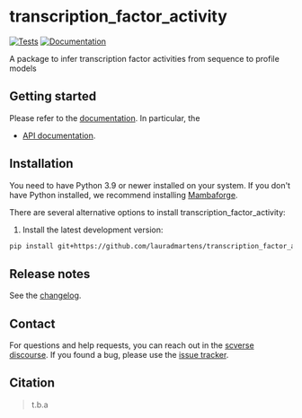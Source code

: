 # transcription_factor_activity

[![Tests][badge-tests]][link-tests]
[![Documentation][badge-docs]][link-docs]

[badge-tests]: https://img.shields.io/github/actions/workflow/status/lauradmartens/transcription_factor_activity/test.yaml?branch=main
[link-tests]: https://github.com/theislab/transcription_factor_activity/actions/workflows/test.yml
[badge-docs]: https://img.shields.io/readthedocs/transcription_factor_activity

A package to infer transcription factor activities from sequence to profile models

## Getting started

Please refer to the [documentation][link-docs]. In particular, the

-   [API documentation][link-api].

## Installation

You need to have Python 3.9 or newer installed on your system. If you don't have
Python installed, we recommend installing [Mambaforge](https://github.com/conda-forge/miniforge#mambaforge).

There are several alternative options to install transcription_factor_activity:

<!--
1) Install the latest release of `transcription_factor_activity` from `PyPI <https://pypi.org/project/transcription_factor_activity/>`_:

```bash
pip install transcription_factor_activity
```
-->

1. Install the latest development version:

```bash
pip install git+https://github.com/lauradmartens/transcription_factor_activity.git@main
```

## Release notes

See the [changelog][changelog].

## Contact

For questions and help requests, you can reach out in the [scverse discourse][scverse-discourse].
If you found a bug, please use the [issue tracker][issue-tracker].

## Citation

> t.b.a

[scverse-discourse]: https://discourse.scverse.org/
[issue-tracker]: https://github.com/lauradmartens/transcription_factor_activity/issues
[changelog]: https://transcription_factor_activity.readthedocs.io/latest/changelog.html
[link-docs]: https://transcription_factor_activity.readthedocs.io
[link-api]: https://transcription_factor_activity.readthedocs.io/latest/api.html
